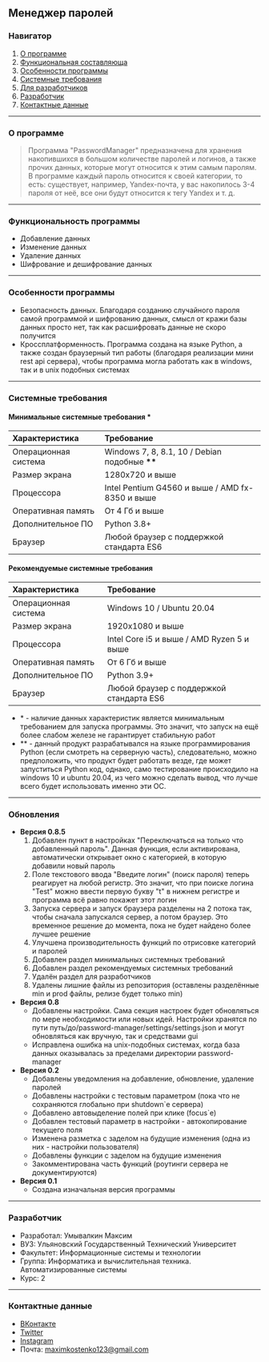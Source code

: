 Менеджер паролей
---
### Навигатор
1. [О программе](#about)
2. [Функциональная составляюща](#func)
3. [Особенности программы](#spec)
4. [Системные требования](#sysconf)
5. [Для разработчиков](#for_pr)
6. [Разработчик](#student)
7. [Контактные данные](#cont)
---
### <a name="about">О программе</a> 
> Программа "PasswordManager" предназначена для хранения накопившихся в большом количестве паролей и логинов, а также прочих данных, которые могут относится к этим самым паролям. В программе каждый пароль относится к своей категории, то есть: существует, например, Yandex-почта, у вас накопилось 3-4 пароля от неё, все они будут относится к тегу Yandex и т. д.
---
### <a name="func">Функциональность программы</a>
* Добавление данных
* Изменение данных
* Удаление данных
* Шифрование и дешифрование данных
---
### <a name="spec">Особенности программы</a>
* Безопасность данных. Благодаря созданию случайного пароля самой программой и шифрованию данных, смысл от кражи базы данных просто нет, так как расшифровать данные не скоро получится
* Кроссплатформенность. Программа создана на языке Python, а также создан браузерный тип работы (благодаря реализации мини rest api сервера), чтобы программа могла работать как в windows, так и в unix подобных системах
---
### <a name="sysconf">Системные требования</a>
#### Минимальные системные требования **\***

| Характеристика       | Требование                                       |
| :------------------- | :----------------------------------------------- |
| Операционная система | Windows 7, 8, 8.1, 10 / Debian подобные **\*\*** |
| Размер экрана        | 1280х720 и выше                                  |
| Процессора           | Intel Pentium G4560 и выше / AMD fx-8350 и выше  |
| Оперативная память   | От 4 Гб и выше                                   |
| Дополнительное ПО    | Python 3.8+                                      |
| Браузер              | Любой браузер с поддержкой стандарта ES6         |

#### Рекомендуемые системные требования

| Характеристика       | Требование                                |
| :------------------- | :---------------------------------------- |
| Операционная система | Windows 10 / Ubuntu 20.04                 |
| Размер экрана        | 1920x1080 и выше                          |
| Процессора           | Intel Core i5 и выше / AMD Ryzen 5 и выше |
| Оперативная память   | От 6 Гб и выше                            |
| Дополнительное ПО    | Python 3.9+                               |
| Браузер              | Любой браузер с поддержкой стандарта ES6  |

* \* - наличие данных характеристик является минимальным требованием для запуска программы. Это значит, что запуск на ещё более слабом железе не гарантирует стабильную работ
* \*\* - данный продукт разрабатывался на языке программирования Python (если смотреть на серверную часть), следовательно, можно предположить, что продукт будет работать везде, где может запуститься Python код, однако, само тестирование происходило на windows 10 и ubuntu 20.04, из чего можно сделать вывод, что лучше всего будет использовать именно эти ОС.
---
### <a name="patch">Обновления</a>
* **Версия 0.8.5**
  1. Добавлен пункт в настройках "Переключаться на только что добавленный пароль". Данная функция, если активирована, автоматически открывает окно с категорией, в которую добавили новый пароль
  2. Поле текстового ввода "Введите логин" (поиск пароля) теперь реагирует на любой регистр. Это значит, что при поиске логина "Test" можно ввести первую букву "t" в нижнем регистре и программа всё равно покажет этот логин
  3. Запуска сервера и запуск браузера разделены на 2 потока так, чтобы сначала запускался сервер, а потом браузер. Это временное решение до момента, пока не будет найдено более лучшее решение
  4. Улучшена производительность функций по отрисовке категорий и паролей
  5. Добавлен раздел минимальных системных требований
  6. Добавлен раздел рекомендуемых системных требований
  7. Удалён раздел для разработчиков
  8. Удалены лишние файлы из репозитория (оставлены разделённые min и prod файлы, релизе будет только min)
* **Версия 0.8**
  * Добавлены настройки. Сама секция настроек будет обновляться по мере необходимости или новых идей. Настройки хранятся по пути путь/до/password-manager/settings/settings.json и могут обновляться как вручную, так и средствами gui
  * Исправлена ошибка на unix-подобных системах, когда база данных оказывалась за пределами директории password-manager
* **Версия 0.2**
  * Добавлены уведомления на добавление, обновление, удаление паролей
  * Добавлены настройки с тестовым параметром (пока что не сохраняются глобально при shutdown`е сервера)
  * Добавлено автовыделение полей при клике (focus`е)
  * Добавлен тестовый параметр в настройки - автокопирование текущего поля
  * Изменена разметка с заделом на будущие изменения (одна из них - настройки пользователя)
  * Добавлены функции с заделом на будущие изменения
  * Закомментирована часть функций (роутинги сервера не документируются)
* **Версия 0.1**
  * Создана изначальная версия программы
---
### <a name="student">Разработчик</a> 
* Разработал: Умывалкин Максим
* ВУЗ: Ульяновский Государственный Технический Университет
* Факультет: Информационные системы и технологии
* Группа: Информатика и вычислительная техника. Автоматизированные системы
* Курс: 2
---
### <a name="cont">Контактные данные</a>
* [ВКонтакте](https://vk.com/resistancejkee)
* [Twitter](https://twitter.com/resistancejkee)
* [Instagram](https://www.instagram.com/resistancejkee)
* Почта: maximkostenko123@gmail.com